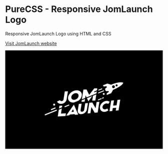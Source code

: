 # PureCSS - Responsive JomLaunch Logo

Responsive JomLaunch Logo using HTML and CSS

[Visit JomLaunch website](https://launch.jomweb.my/)

<div align="center">
   <img src="screenshot.png" width="800" />
</div
